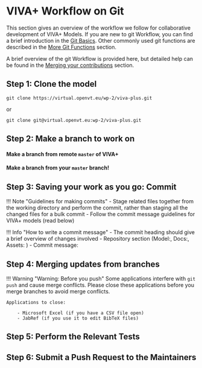 # VIVA+ Workflow on Git

This section gives an overview of the workflow we follow for collaborative development of VIVA+ Models.
If you are new to git Workflow, you can find a brief introduction in the [Git Basics](../22-git-basics).
Other commonly used git functions are described in the [More Git Functions](../25-more-git-functions) section.

A brief overview of the git Workflow is provided here, but detailed help can be found in the
[Merging your contributions](../50-merge-guidelines) section.


## Step 1: Clone the model

`git clone https://virtual.openvt.eu/wp-2/viva-plus.git`

or

`git clone git@virtual.openvt.eu:wp-2/viva-plus.git`


## Step 2: Make a branch to work on

#### Make a branch from remote `master` of VIVA+


#### Make a branch from your `master` branch!



## Step 3: Saving your work as you go: **Commit**

!!! Note "Guidelines for making commits"
    - Stage related files together from the working directory and perform the commit, rather than staging all the changed files for a bulk commit
    - Follow the commit message guidelines for VIVA+ models (read below)


!!! Info "How to write a commit message"
    - The commit heading should give a brief overview of changes involved
        - Repository section (Model:, Docs:, Assets: )
    - Commit message:

## Step 4: Merging updates from branches

!!! Warning "Warning: Before you push"
    Some applications interfere with `git push` and cause merge conflicts.
    Please close these applications before you merge branches to avoid merge conflicts.

    Applications to close:

        - Microsoft Excel (if you have a CSV file open)
        - JabRef (if you use it to edit BibTeX files)


## Step 5: Perform the Relevant Tests



## Step 6: Submit a Push Request to the Maintainers
